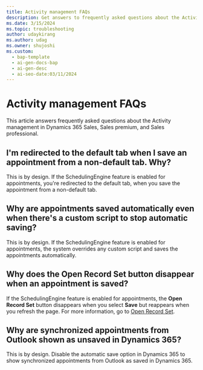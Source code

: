 ```yaml
---
title: Activity management FAQs
description: Get answers to frequently asked questions about the Activity management.
ms.date: 3/15/2024
ms.topic: troubleshooting
author: udaykirang
ms.author: udag
ms.owner: shujoshi
ms.custom:
  - bap-template
  - ai-gen-docs-bap
  - ai-gen-desc
  - ai-seo-date:03/11/2024
---
```


# Activity management FAQs

This article answers frequently asked questions about the Activity management in Dynamics 365 Sales, Sales premium, and Sales professional.

## I'm redirected to the default tab when I save an appointment from a non-default tab. Why?

This is by design. If the SchedulingEngine feature is enabled for appointments, you're redirected to the default tab, when you save the appointment from a non-default tab.

## Why are appointments saved automatically even when there's a custom script to stop automatic saving?

This is by design. If the SchedulingEngine feature is enabled for appointments, the system overrides any custom script and saves the appointments automatically.

## Why does the Open Record Set button disappear when an appointment is saved?

If the SchedulingEngine feature is enabled for appointments, the **Open Record Set** button disappears when you select **Save** but reappears when you refresh the page. For more information, go to [Open Record Set](/powerapps/user/navigation#record-set-navigation).

## Why are synchronized appointments from Outlook shown as unsaved in Dynamics 365?

This is by design. Disable the automatic save option in Dynamics 365 to show synchronized appointments from Outlook as saved in Dynamics 365.

